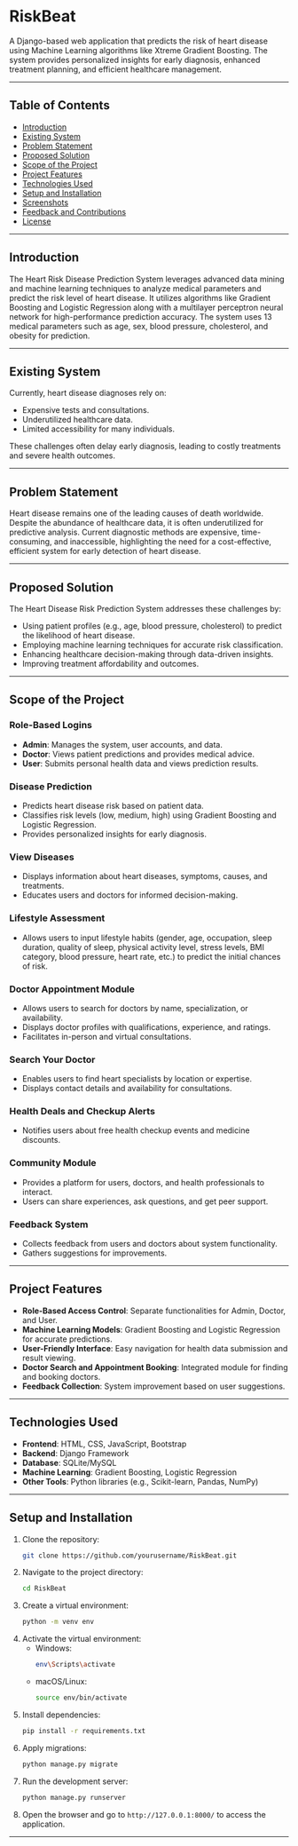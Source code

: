 # RiskBeat
A Django-based web application that predicts the risk of heart disease using Machine Learning algorithms like Xtreme Gradient Boosting. The system provides personalized insights for early diagnosis, enhanced treatment planning, and efficient healthcare management.

---

## Table of Contents
- [Introduction](#introduction)
- [Existing System](#existing-system)
- [Problem Statement](#problem-statement)
- [Proposed Solution](#proposed-solution)
- [Scope of the Project](#scope-of-the-project)
- [Project Features](#project-features)
- [Technologies Used](#technologies-used)
- [Setup and Installation](#setup-and-installation)
- [Screenshots](#screenshots)
- [Feedback and Contributions](#feedback-and-contributions)
- [License](#license)

---

## Introduction
The Heart Risk Disease Prediction System leverages advanced data mining and machine learning techniques to analyze medical parameters and predict the risk level of heart disease. It utilizes algorithms like Gradient Boosting and Logistic Regression along with a multilayer perceptron neural network for high-performance prediction accuracy. The system uses 13 medical parameters such as age, sex, blood pressure, cholesterol, and obesity for prediction.

---

## Existing System
Currently, heart disease diagnoses rely on:
- Expensive tests and consultations.
- Underutilized healthcare data.
- Limited accessibility for many individuals.

These challenges often delay early diagnosis, leading to costly treatments and severe health outcomes.

---

## Problem Statement
Heart disease remains one of the leading causes of death worldwide. Despite the abundance of healthcare data, it is often underutilized for predictive analysis. Current diagnostic methods are expensive, time-consuming, and inaccessible, highlighting the need for a cost-effective, efficient system for early detection of heart disease.

---

## Proposed Solution
The Heart Disease Risk Prediction System addresses these challenges by:
- Using patient profiles (e.g., age, blood pressure, cholesterol) to predict the likelihood of heart disease.
- Employing machine learning techniques for accurate risk classification.
- Enhancing healthcare decision-making through data-driven insights.
- Improving treatment affordability and outcomes.

---

## Scope of the Project
### Role-Based Logins
- **Admin**: Manages the system, user accounts, and data.
- **Doctor**: Views patient predictions and provides medical advice.
- **User**: Submits personal health data and views prediction results.

### Disease Prediction
- Predicts heart disease risk based on patient data.
- Classifies risk levels (low, medium, high) using Gradient Boosting and Logistic Regression.
- Provides personalized insights for early diagnosis.

### View Diseases
- Displays information about heart diseases, symptoms, causes, and treatments.
- Educates users and doctors for informed decision-making.

### Lifestyle Assessment
- Allows users to input lifestyle habits (gender, age, occupation, sleep duration, quality of sleep, physical activity level, stress levels, BMI category, blood pressure, heart rate, etc.) to predict the initial chances of risk.

### Doctor Appointment Module
- Allows users to search for doctors by name, specialization, or availability.
- Displays doctor profiles with qualifications, experience, and ratings.
- Facilitates in-person and virtual consultations.

### Search Your Doctor
- Enables users to find heart specialists by location or expertise.
- Displays contact details and availability for consultations.

### Health Deals and Checkup Alerts
- Notifies users about free health checkup events and medicine discounts.

### Community Module
- Provides a platform for users, doctors, and health professionals to interact.
- Users can share experiences, ask questions, and get peer support.

### Feedback System
- Collects feedback from users and doctors about system functionality.
- Gathers suggestions for improvements.

---

## Project Features
- **Role-Based Access Control**: Separate functionalities for Admin, Doctor, and User.
- **Machine Learning Models**: Gradient Boosting and Logistic Regression for accurate predictions.
- **User-Friendly Interface**: Easy navigation for health data submission and result viewing.
- **Doctor Search and Appointment Booking**: Integrated module for finding and booking doctors.
- **Feedback Collection**: System improvement based on user suggestions.

---

## Technologies Used
- **Frontend**: HTML, CSS, JavaScript, Bootstrap
- **Backend**: Django Framework
- **Database**: SQLite/MySQL
- **Machine Learning**: Gradient Boosting, Logistic Regression
- **Other Tools**: Python libraries (e.g., Scikit-learn, Pandas, NumPy)

---

## Setup and Installation
1. Clone the repository:
   ```bash
   git clone https://github.com/yourusername/RiskBeat.git
   ```
2. Navigate to the project directory:
   ```bash
   cd RiskBeat
   ```
3. Create a virtual environment:
   ```bash
   python -m venv env
   ```
4. Activate the virtual environment:
   - Windows:
     ```bash
     env\Scripts\activate
     ```
   - macOS/Linux:
     ```bash
     source env/bin/activate
     ```
5. Install dependencies:
   ```bash
   pip install -r requirements.txt
   ```
6. Apply migrations:
   ```bash
   python manage.py migrate
   ```
7. Run the development server:
   ```bash
   python manage.py runserver
   ```
8. Open the browser and go to `http://127.0.0.1:8000/` to access the application.

---




